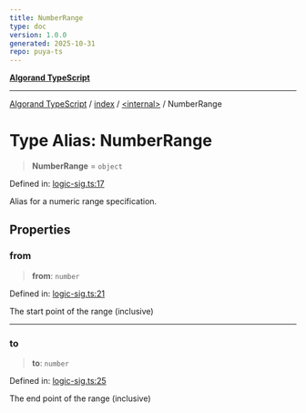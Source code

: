 ```yaml
---
title: NumberRange
type: doc
version: 1.0.0
generated: 2025-10-31
repo: puya-ts
---
```

[**Algorand TypeScript**](../../../README.md)

***

[Algorand TypeScript](../../../modules.md) / [index](../../README.md) / [\<internal\>](../README.md) / NumberRange

# Type Alias: NumberRange

> **NumberRange** = `object`

Defined in: [logic-sig.ts:17](https://github.com/algorandfoundation/puya-ts/blob/main/packages/algo-ts/src/logic-sig.ts#L17)

Alias for a numeric range specification.

## Properties

### from

> **from**: `number`

Defined in: [logic-sig.ts:21](https://github.com/algorandfoundation/puya-ts/blob/main/packages/algo-ts/src/logic-sig.ts#L21)

The start point of the range (inclusive)

***

### to

> **to**: `number`

Defined in: [logic-sig.ts:25](https://github.com/algorandfoundation/puya-ts/blob/main/packages/algo-ts/src/logic-sig.ts#L25)

The end point of the range (inclusive)
